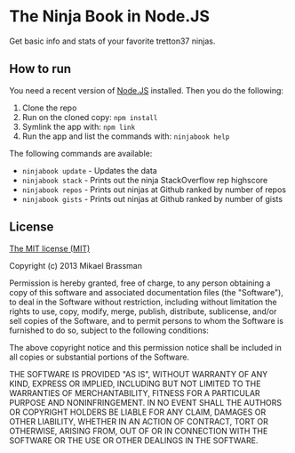 # The Ninja Book in Node.JS

Get basic info and stats of your favorite tretton37 ninjas.

## How to run

You need a recent version of [Node.JS](http://nodejs.org/) installed. Then you do the following:

1. Clone the repo
2. Run on the cloned copy: `npm install`
3. Symlink the app with: `npm link`
4. Run the app and list the commands with: `ninjabook help`

The following commands are available:

* `ninjabook update` - Updates the data
* `ninjabook stack` - Prints out the ninja StackOverflow rep highscore
* `ninjabook repos` - Prints out ninjas at Github ranked by number of repos
* `ninjabook gists` - Prints out ninjas at Github ranked by number of gists

## License

[The MIT license (MIT)](http://opensource.org/licenses/MIT)

Copyright (c) 2013 Mikael Brassman

Permission is hereby granted, free of charge, to any person obtaining a copy
of this software and associated documentation files (the "Software"), to deal
in the Software without restriction, including without limitation the rights
to use, copy, modify, merge, publish, distribute, sublicense, and/or sell
copies of the Software, and to permit persons to whom the Software is
furnished to do so, subject to the following conditions:

The above copyright notice and this permission notice shall be included in
all copies or substantial portions of the Software.

THE SOFTWARE IS PROVIDED "AS IS", WITHOUT WARRANTY OF ANY KIND, EXPRESS OR
IMPLIED, INCLUDING BUT NOT LIMITED TO THE WARRANTIES OF MERCHANTABILITY,
FITNESS FOR A PARTICULAR PURPOSE AND NONINFRINGEMENT. IN NO EVENT SHALL THE
AUTHORS OR COPYRIGHT HOLDERS BE LIABLE FOR ANY CLAIM, DAMAGES OR OTHER
LIABILITY, WHETHER IN AN ACTION OF CONTRACT, TORT OR OTHERWISE, ARISING FROM,
OUT OF OR IN CONNECTION WITH THE SOFTWARE OR THE USE OR OTHER DEALINGS IN
THE SOFTWARE.